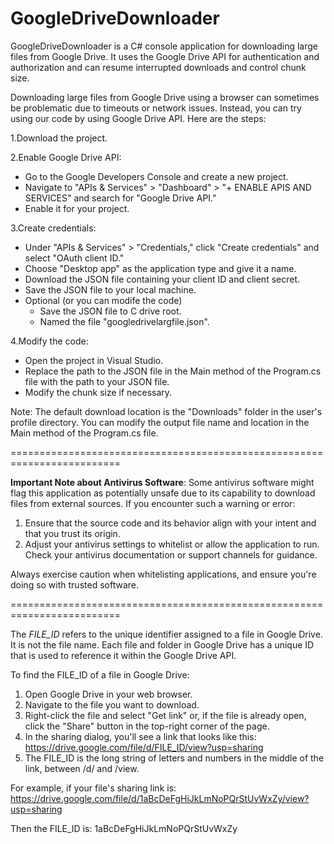 # GoogleDriveDownloader
GoogleDriveDownloader is a C# console application for downloading large files from Google Drive. It uses the Google Drive API for authentication and authorization and can resume interrupted downloads and control chunk size.

Downloading large files from Google Drive using a browser can sometimes be problematic due to timeouts or network issues. Instead, you can try using our code by using Google Drive API. Here are the steps:

1.Download the project.

2.Enable Google Drive API:

   - Go to the Google Developers Console and create a new project.
   - Navigate to "APIs & Services" > "Dashboard" > "+ ENABLE APIS AND SERVICES" and search for "Google Drive API."
   - Enable it for your project.

3.Create credentials:

   - Under "APIs & Services" > "Credentials," click "Create credentials" and select "OAuth client ID."
   - Choose "Desktop app" as the application type and give it a name.
   - Download the JSON file containing your client ID and client secret.
   - Save the JSON file to your local machine.
   - Optional (or you can modife the code)
       - Save the JSON file to C drive root.
       - Named the file "googledrivelargfile.json".
   
4.Modify the code:

   - Open the project in Visual Studio.
   - Replace the path to the JSON file in the Main method of the Program.cs file with the path to your JSON file.
   - Modify the chunk size if necessary.

Note: The default download location is the "Downloads" folder in the user's profile directory. You can modify the output file name and location in the Main method of the Program.cs file.

=========================================================================

**Important Note about Antivirus Software**: Some antivirus software might flag this application as potentially unsafe due to its capability to download files from external sources. If you encounter such a warning or error:

1. Ensure that the source code and its behavior align with your intent and that you trust its origin.
2. Adjust your antivirus settings to whitelist or allow the application to run. Check your antivirus documentation or support channels for guidance.

Always exercise caution when whitelisting applications, and ensure you're doing so with trusted software.

=========================================================================

The *FILE_ID* refers to the unique identifier assigned to a file in Google Drive. It is not the file name. Each file and folder in Google Drive has a unique ID that is used to reference it within the Google Drive API.

To find the FILE_ID of a file in Google Drive:

   1. Open Google Drive in your web browser.
   2. Navigate to the file you want to download.
   3. Right-click the file and select "Get link" or, if the file is already open, click the "Share" button in the top-right corner of the page.
   4. In the sharing dialog, you'll see a link that looks like this: https://drive.google.com/file/d/FILE_ID/view?usp=sharing
   5. The FILE_ID is the long string of letters and numbers in the middle of the link, between /d/ and /view.

For example, if your file's sharing link is:
https://drive.google.com/file/d/1aBcDeFgHiJkLmNoPQrStUvWxZy/view?usp=sharing

Then the FILE_ID is:
1aBcDeFgHiJkLmNoPQrStUvWxZy
